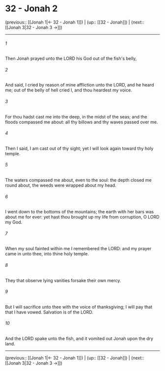 # 32 - Jonah 2

(previous:: [[Jonah 1|← 32 - Jonah 1]]) | (up:: [[32 - Jonah]]) | (next:: [[Jonah 3|32 - Jonah 3 →]])

***


###### 1 
Then Jonah prayed unto the LORD his God out of the fish's belly, 

###### 2 
And said, I cried by reason of mine affliction unto the LORD, and he heard me; out of the belly of hell cried I, and thou heardest my voice. 

###### 3 
For thou hadst cast me into the deep, in the midst of the seas; and the floods compassed me about: all thy billows and thy waves passed over me. 

###### 4 
Then I said, I am cast out of thy sight; yet I will look again toward thy holy temple. 

###### 5 
The waters compassed me about, even to the soul: the depth closed me round about, the weeds were wrapped about my head. 

###### 6 
I went down to the bottoms of the mountains; the earth with her bars was about me for ever: yet hast thou brought up my life from corruption, O LORD my God. 

###### 7 
When my soul fainted within me I remembered the LORD: and my prayer came in unto thee, into thine holy temple. 

###### 8 
They that observe lying vanities forsake their own mercy. 

###### 9 
But I will sacrifice unto thee with the voice of thanksgiving; I will pay that that I have vowed. Salvation is of the LORD. 

###### 10 
And the LORD spake unto the fish, and it vomited out Jonah upon the dry land.

***

(previous:: [[Jonah 1|← 32 - Jonah 1]]) | (up:: [[32 - Jonah]]) | (next:: [[Jonah 3|32 - Jonah 3 →]])
